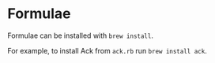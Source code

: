 Formulae
========
Formulae can be installed with `brew install`.

For example, to install Ack from `ack.rb` run `brew install ack`.
